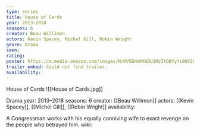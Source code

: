```yaml
---
type: series
title: House of Cards
year: 2013–2018
seasons: 6
creator: Beau Willimon
actors: Kevin Spacey, Michel Gill, Robin Wright
genre: Drama
seen:
rating: 
poster: https://m.media-amazon.com/images/M/MV5BNmM4ODU1MzItODYyYi00Y2U0LWFjZjItYTRhZWIwOGMyZTRhXkEyXkFqcGdeQXVyNjc2NTQ4Nzk@._V1_SX300.jpg
trailer_embed: Could not find trailer.
availability:
---
```

House of Cards
![[House of Cards.jpg]]

Drama
year: 2013–2018
seasons: 6
creator: [[Beau Willimon]]
actors: [[Kevin Spacey]], [[Michel Gill]], [[Robin Wright]]
availability:

A Congressman works with his equally conniving wife to exact revenge on the people who betrayed him.
wiki: 


